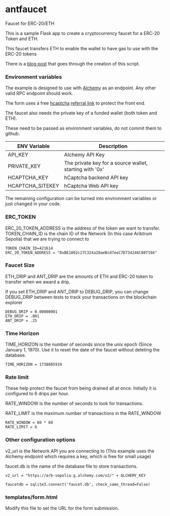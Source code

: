 # antfaucet
Faucet for ERC-20/ETH


This is a sample Flask app to create a cryptocurrency faucet for a ERC-20 Token and ETH.

This faucet transfers ETH to enable the wallet to have gas to use with the ERC-20 tokens

There is a [blog post](https://blog.skillcadet.com/2025/02/02/Writing-a-faucet-dapp.html) that goes through the creation of this script.

### Environment variables

The example is designed to use with [Alchemy](https://alchemy.com) as an endpoint. Any other valid RPC endpoint should work.


The form uses a free [hcaptcha](https://hCaptcha.com/) [referral link](https://hCaptcha.com/?r=fcd32e73c291) to protect the front end.


The faucet also needs the private key of a funded wallet (both token and ETH).


These need to be passed as environment variables, do not commit them to github.

| ENV Variable     | Description                                            |
|------------------|--------------------------------------------------------|
| API_KEY          | Alchemy API Key                                        |
| PRIVATE_KEY      | The private key for a source wallet, starting with '0x'|
| HCAPTCHA_KEY     | hCaptcha backend API key                               |
| HCAPTCHA_SITEKEY | hCaptcha Web API key                                   |

The remaining configuration can be turned into environment variables or just changed in your code.

### ERC_TOKEN

ERC_20_TOKEN_ADDRESS is the address of the token we want to transfer.
TOKEN_CHAIN_ID is the chain ID of the Network (In this case Aribtrum Sepolia) that we are trying to connect to

```
TOKEN_CHAIN_ID=421614
ERC_20_TOKEN_ADDRESS = "0xBE1802c27C324a28aeBcd7eeC7D734246C807194"
```

### Faucet Size

ETH_DRIP and ANT_DRIP are the amounts of ETH and ERC-20 token to transfer when we award a drip.

If you set ETH_DRIP and ANT_DRIP to DEBUG_DRIP, you can change DEBUG_DRIP between tests to track your transactions on the blockchain explorer

```
DEBUG_DRIP = 0.00000001
ETH_DRIP = .001
ANT_DRIP = .25
```

### Time Horizon

TIME_HORIZON is the number of seconds since the unix epoch (Since January 1, 1970). Use it to reset the date of the faucet without deleting the database.

```
TIME_HORIZON = 1738085919
```

### Rate limit

These help protect the faucet from being drained all at once.  Initially it is configured to 6 drips per hour.


RATE_WINDOW is the number of seconds to look for transactions.


RATE_LIMIT is the maximum number of transactions in the RATE_WINDOW

```
RATE_WINDOW = 60 * 60
RATE_LIMIT = 6
```

### Other configuration options

v2_url is the Network API you are connecting to (This example uses the Alchemy endpoint which requires a key, which is free for small usage)

faucet.db is the name of the database file to store transactions.

```
v2_url = "https://arb-sepolia.g.alchemy.com/v2/" + ALCHEMY_KEY

faucetdb = sqlite3.connect('faucet.db', check_same_thread=False)
```

### templates/form.html

Modify this file to set the URL for the form submission.